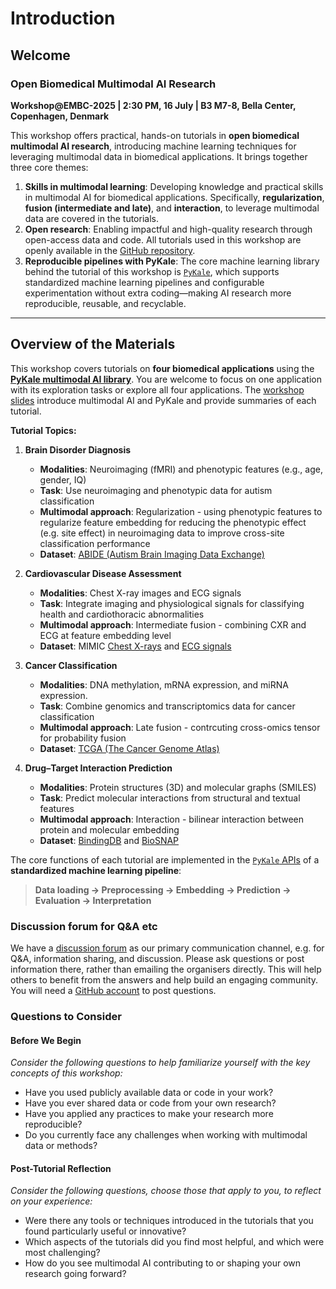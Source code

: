# Introduction

## Welcome

### Open Biomedical Multimodal AI Research

**Workshop@EMBC-2025  | 2:30 PM, 16 July | B3 M7-8, Bella Center, Copenhagen, Denmark**

This workshop offers practical, hands-on tutorials in **open biomedical multimodal AI research**,
introducing machine learning techniques for leveraging multimodal data in biomedical applications.
It brings together three core themes:

1. **Skills in multimodal learning**: Developing knowledge and practical skills in multimodal AI for biomedical applications. Specifically, **regularization**, **fusion (intermediate and late)**, and **interaction**, to leverage multimodal data are covered in the tutorials.
2. **Open research**: Enabling impactful and high-quality research through open-access data and code. All tutorials used in this workshop are openly available in the [GitHub repository](https://github.com/pykale/mmai-tutorials).
3. **Reproducible pipelines with PyKale**: The core machine learning library behind the tutorial of this workshop is [`PyKale`](https://github.com/pykale/pykale), which supports standardized machine learning pipelines and configurable experimentation without extra coding—making AI research more reproducible, reusable, and recyclable.

---

## Overview of the Materials

This workshop covers tutorials on **four biomedical applications** using the **[PyKale multimodal AI library](https://github.com/pykale/pykale)**.
You are welcome to focus on one application with its exploration tasks or explore all four applications.
The [workshop slides](https://www.linkedin.com/posts/ukomain_embc-2025-slides-activity-7353336771377602563-FNjK?utm_source=share&utm_medium=member_desktop&rcm=ACoAACntBqIB-Um3rPdeWmJTIdKxPHAoiWH7JYc) introduce multimodal AI and PyKale and provide summaries of each tutorial.

**Tutorial Topics:**

1. **Brain Disorder Diagnosis**

   - **Modalities**: Neuroimaging (fMRI) and phenotypic features (e.g., age, gender, IQ)
   - **Task**: Use neuroimaging and phenotypic data for autism classification
   - **Multimodal approach**: Regularization - using phenotypic features to regularize feature embedding for reducing the phenotypic effect (e.g. site effect) in neuroimaging data to improve cross-site classification performance
   - **Dataset**: [ABIDE (Autism Brain Imaging Data Exchange)](https://fcon_1000.projects.nitrc.org/indi/abide/)

2. **Cardiovascular Disease Assessment**

   - **Modalities**: Chest X-ray images and ECG signals
   - **Task**: Integrate imaging and physiological signals for classifying health and cardiothoracic abnormalities
   - **Multimodal approach**: Intermediate fusion - combining CXR and ECG at feature embedding level
   - **Dataset**: MIMIC [Chest X-rays](https://physionet.org/content/mimic-cxr/2.1.0/) and [ECG signals](https://physionet.org/content/mimic-iv-ecg/1.0/)

3. **Cancer Classification**

   - **Modalities**: DNA methylation, mRNA expression, and miRNA expression.
   - **Task**: Combine genomics and transcriptomics data for cancer classification
   - **Multimodal approach**: Late fusion - contrcuting cross-omics tensor for probability fusion
   - **Dataset**: [TCGA (The Cancer Genome Atlas)](https://www.cancerimagingarchive.net/collection/tcga-brca/)

4. **Drug–Target Interaction Prediction**

   - **Modalities**: Protein structures (3D) and molecular graphs (SMILES)
   - **Task**: Predict molecular interactions from structural and textual features
   - **Multimodal approach**: Interaction - bilinear interaction between protein and molecular embedding
   - **Dataset**: [BindingDB](https://www.bindingdb.org/rwd/bind/index.jsp) and [BioSNAP](https://snap.stanford.edu/biodata/)

The core functions of each tutorial are implemented in the [`PyKale` APIs](https://pykale.readthedocs.io/en/latest/) of a **standardized machine learning pipeline**:

> **Data loading → Preprocessing → Embedding → Prediction → Evaluation → Interpretation**

### Discussion forum for Q&A etc

We have a [discussion forum](https://github.com/pykale/mmai-tutorials/discussions) as our primary communication channel, e.g. for Q&A, information sharing, and discussion. Please ask questions or post information there, rather than emailing the organisers directly. This will help others to benefit from the answers and help build an engaging community. You will need a [GitHub account](https://github.com/join) to post questions.

### Questions to Consider

#### Before We Begin

_Consider the following questions to help familiarize yourself with the key concepts of this workshop:_

- Have you used publicly available data or code in your work?
- Have you ever shared data or code from your own research?
- Have you applied any practices to make your research more reproducible?
- Do you currently face any challenges when working with multimodal data or methods?

#### Post-Tutorial Reflection

_Consider the following questions, choose those that apply to you, to reflect on your experience:_

- Were there any tools or techniques introduced in the tutorials that you found particularly useful or innovative?
- Which aspects of the tutorials did you find most helpful, and which were most challenging?
- How do you see multimodal AI contributing to or shaping your own research going forward?
